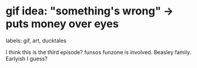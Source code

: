 # gif idea: "something's wrong" -> puts money over eyes

labels: gif, art, ducktales

I think this is the third episode? funsos funzone is involved. Beasley family. Earlyish I guess?
